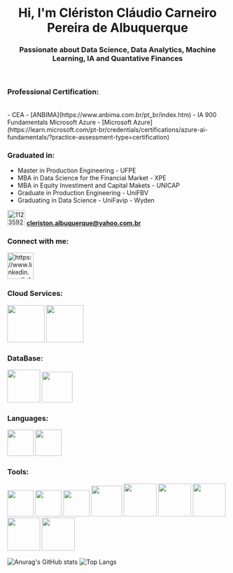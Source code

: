 <h1 align="center">Hi, I'm Clériston Cláudio Carneiro Pereira de Albuquerque</h1>
<h3 align="center"> Passionate about Data Science, Data Analytics, Machine Learning, IA and Quantative Finances </h3>

<br>

<h3 align="left"> Professional Certification:</h3>

<br>
- CEA - [ANBIMA](https://www.anbima.com.br/pt_br/index.htm)
- IA 900 Fundamentals Microsoft Azure - [Microsoft Azure](https://learn.microsoft.com/pt-br/credentials/certifications/azure-ai-fundamentals/?practice-assessment-type=certification)

<h3 align="left"> Graduated in:</h3>

- Master in Production Engineering - UFPE
- MBA in Data Science for the Financial Market - XPE
- MBA in  Equity Investiment and Capital Makets - UNICAP
- Graduate in Production Engineering - UniFBV
- Graduating in Data Science - UniFavip - Wyden


<img src= "https://user-images.githubusercontent.com/112359213/216747112-c4e96502-1e4e-4f7c-b005-573efcb80864.png" alt="112359213" height="35" width="40" /></a>  **cleriston.albuquerque@yahoo.com.br**

<h3 align="left">Connect with me:</h3>
<p align="left">
<a href="https://www.linkedin.com/in/cleristonalbuquerque" target="blank"><img align="center" src="https://raw.githubusercontent.com/rahuldkjain/github-profile-readme-generator/master/src/images/icons/Social/linked-in-alt.svg" alt="https://www.linkedin.com/in/cleristonalbuquerque" height="60" width="60" /></a>



<h3 align="left">Cloud Services:</h3>

<img src="https://cdn.jsdelivr.net/gh/devicons/devicon/icons/azure/azure-original-wordmark.svg" width="85" height="85"/> </a> <img src="https://cdn.jsdelivr.net/gh/devicons/devicon/icons/amazonwebservices/amazonwebservices-plain-wordmark.svg" width="85" height="85"/>

<h3 align="left">DataBase:</h3>

<img src="https://cdn.jsdelivr.net/gh/devicons/devicon/icons/mysql/mysql-original-wordmark.svg" width="75" height="75" /> </a> <img src="https://cdn.jsdelivr.net/gh/devicons/devicon/icons/postgresql/postgresql-original-wordmark.svg" width="70" height="70" />                    
          
<h3 align="left">Languages:</h3>

 <img src="https://cdn.jsdelivr.net/gh/devicons/devicon/icons/python/python-original-wordmark.svg" width="60" height="60" /> </a> <img src="https://cdn.jsdelivr.net/gh/devicons/devicon/icons/r/r-original.svg" width="60" height="60" />        

<h3 align="left">Tools:</h3>

<img src="https://cdn.jsdelivr.net/gh/devicons/devicon/icons/git/git-original-wordmark.svg" width="60" height="60" /> </a> <img src="https://cdn.jsdelivr.net/gh/devicons/devicon/icons/vscode/vscode-original-wordmark.svg" width="60" height="60" /> </a> <img src="https://cdn.jsdelivr.net/gh/devicons/devicon/icons/jupyter/jupyter-original-wordmark.svg" width="60" height="60" /> </a> <img src="https://cdn.jsdelivr.net/gh/devicons/devicon/icons/pandas/pandas-original-wordmark.svg" width="70" height="70" /> </a> <img src="https://cdn.jsdelivr.net/gh/devicons/devicon/icons/numpy/numpy-original-wordmark.svg" width="75" height="75" /> </a> <img src="https://cdn.jsdelivr.net/gh/devicons/devicon/icons/matplotlib/matplotlib-original-wordmark.svg" width="75" height="75" /> </a> <img src="https://cdn.jsdelivr.net/gh/devicons/devicon/icons/plotly/plotly-original-wordmark.svg" width="75" height="75" /> </a> <img src="https://cdn.jsdelivr.net/gh/devicons/devicon@latest/icons/scikitlearn/scikitlearn-original.svg" width="75" height="75" /> </a> <img src="https://cdn.jsdelivr.net/gh/devicons/devicon/icons/streamlit/streamlit-original-wordmark.svg" width="75" height="75" />


![Anurag's GitHub stats](https://github-readme-stats.vercel.app/api?username=CleristonAlbuquerque&theme=github_dark&show_icons=true) ![Top Langs](https://github-readme-stats-git-masterrstaa-rickstaa.vercel.app/api/top-langs/?username=CleristonAlbuquerque&bg_color=000&border_color=30A3DC&title_color=E94D5F&text_color=FFF)

